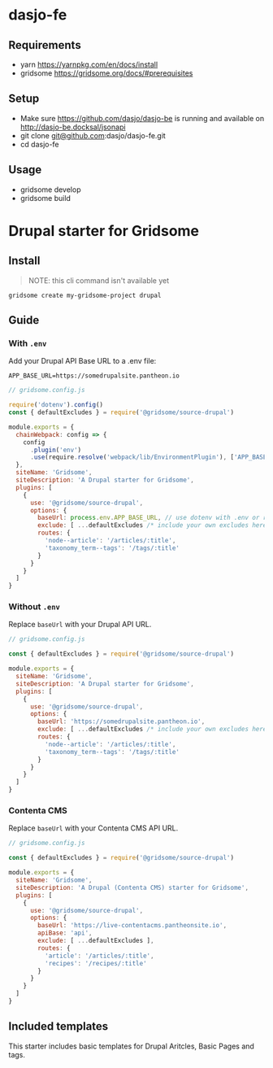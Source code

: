 # dasjo-fe

## Requirements

* yarn https://yarnpkg.com/en/docs/install
* gridsome https://gridsome.org/docs/#prerequisites

## Setup

* Make sure https://github.com/dasjo/dasjo-be is running and available on http://dasjo-be.docksal/jsonapi
* git clone git@github.com:dasjo/dasjo-fe.git
* cd dasjo-fe

## Usage

* gridsome develop
* gridsome build

# Drupal starter for Gridsome

## Install
> NOTE: this cli command isn't available yet

`gridsome create my-gridsome-project drupal`

## Guide

### With `.env`
Add your Drupal API Base URL to a .env file:

`APP_BASE_URL=https://somedrupalsite.pantheon.io`

```js
// gridsome.config.js

require('dotenv').config()
const { defaultExcludes } = require('@gridsome/source-drupal')

module.exports = {
  chainWebpack: config => {
    config
      .plugin('env')
      .use(require.resolve('webpack/lib/EnvironmentPlugin'), ['APP_BASE_URL'])
  },
  siteName: 'Gridsome',
  siteDescription: 'A Drupal starter for Gridsome',
  plugins: [
    {
      use: '@gridsome/source-drupal',
      options: {
        baseUrl: process.env.APP_BASE_URL, // use dotenv with .env or replace value with your Drupal url
        exclude: [ ...defaultExcludes /* include your own excludes here */],
        routes: {
          'node--article': '/articles/:title',
          'taxonomy_term--tags': '/tags/:title'
        }
      }
    }
  ]
}

```

### Without `.env`
Replace `baseUrl` with your Drupal API URL.

```js
// gridsome.config.js

const { defaultExcludes } = require('@gridsome/source-drupal')

module.exports = {
  siteName: 'Gridsome',
  siteDescription: 'A Drupal starter for Gridsome',
  plugins: [
    {
      use: '@gridsome/source-drupal',
      options: {
        baseUrl: 'https://somedrupalsite.pantheon.io',
        exclude: [ ...defaultExcludes /* include your own excludes here */],
        routes: {
          'node--article': '/articles/:title',
          'taxonomy_term--tags': '/tags/:title'
        }
      }
    }
  ]
}

```

### Contenta CMS
Replace `baseUrl` with your Contenta CMS API URL.

```js
// gridsome.config.js

const { defaultExcludes } = require('@gridsome/source-drupal')

module.exports = {
  siteName: 'Gridsome',
  siteDescription: 'A Drupal (Contenta CMS) starter for Gridsome',
  plugins: [
    {
      use: '@gridsome/source-drupal',
      options: {
        baseUrl: 'https://live-contentacms.pantheonsite.io',
        apiBase: 'api',
        exclude: [ ...defaultExcludes ],
        routes: {
          'article': '/articles/:title',
          'recipes': '/recipes/:title'
        }
      }
    }
  ]
}

```

## Included templates

This starter includes basic templates for Drupal Aritcles, Basic Pages and tags.
